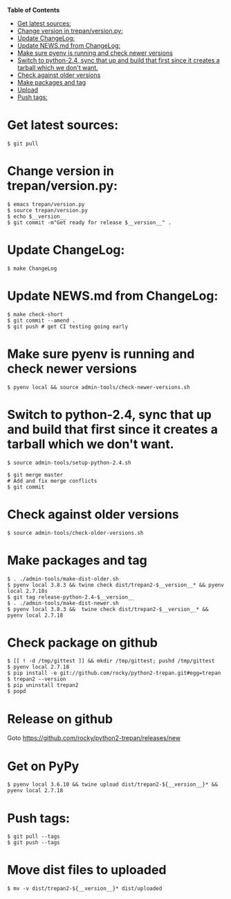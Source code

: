 <!-- markdown-toc start - Don't edit this section. Run M-x markdown-toc-refresh-toc -->
**Table of Contents**

- [Get latest sources:](#get-latest-sources)
- [Change version in trepan/version.py:](#change-version-in-trepanversionpy)
- [Update ChangeLog:](#update-changelog)
- [Update NEWS.md from ChangeLog:](#update-news-from-changelog)
- [Make sure pyenv is running and check newer versions](#make-sure-pyenv-is-running-and-check-newer-versions)
- [Switch to python-2.4, sync that up and build that first since it creates a tarball which we don't want.](#switch-to-python-24-sync-that-up-and-build-that-first-since-it-creates-a-tarball-which-we-dont-want)
- [Check against older versions](#check-against-older-versions)
- [Make packages and tag](#make-packages-and-tag)
- [Upload](#upload)
- [Push tags:](#push-tags)

<!-- markdown-toc end -->
# Get latest sources:

    $ git pull

# Change version in trepan/version.py:

	$ emacs trepan/version.py
    $ source trepan/version.py
    $ echo $__version__
    $ git commit -m"Get ready for release $__version__" .

# Update ChangeLog:

    $ make ChangeLog

#  Update NEWS.md from ChangeLog:

    $ make check-short
    $ git commit --amend .
    $ git push # get CI testing going early

# Make sure pyenv is running and check newer versions

    $ pyenv local && source admin-tools/check-newer-versions.sh


# Switch to python-2.4, sync that up and build that first since it creates a tarball which we don't want.

    $ source admin-tools/setup-python-2.4.sh

    $ git merge master
	# Add and fix merge conflicts
	$ git commit

# Check against older versions

    $ source admin-tools/check-older-versions.sh

# Make packages and tag

    $ . ./admin-tools/make-dist-older.sh
	$ pyenv local 3.8.3 && twine check dist/trepan2-$__version__* && pyenv local 2.7.18s
    $ git tag release-python-2.4-$__version__
    $ . ./admin-tools/make-dist-newer.sh
	$ pyenv local 3.8.3 &&  twine check dist/trepan2-$__version__* && pyenv local 2.7.18


# Check package on github

	$ [[ ! -d /tmp/gittest ]] && mkdir /tmp/gittest; pushd /tmp/gittest
	$ pyenv local 2.7.18
	$ pip install -e git://github.com/rocky/python2-trepan.git#egg=trepan
	$ trepan2 --version
	$ pip uninstall trepan2
	$ popd

# Release on github

Goto https://github.com/rocky/python2-trepan/releases/new

# Get on PyPy

	$ pyenv local 3.6.10 && twine upload dist/trepan2-${__version__}* && pyenv local 2.7.18
# Push tags:

    $ git pull --tags
    $ git push --tags

# Move dist files to uploaded

	$ mv -v dist/trepan2-${__version__}* dist/uploaded
